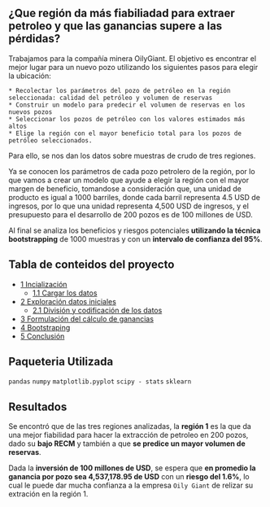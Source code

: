 ## ¿Que región da más fiabiliadad para extraer petroleo y que las ganancias supere a las pérdidas?

Trabajamos para la compañía minera OilyGiant. El objetivo es encontrar el mejor lugar para un nuevo pozo utilizando los siguientes pasos para elegir la ubicación:

    * Recolectar los parámetros del pozo de petróleo en la región seleccionada: calidad del petróleo y volumen de reservas
    * Construir un modelo para predecir el volumen de reservas en los nuevos pozos
    * Seleccionar los pozos de petróleo con los valores estimados más altos
    * Elige la región con el mayor beneficio total para los pozos de petróleo seleccionados.
    
Para ello, se nos dan los datos sobre muestras de crudo de tres regiones. 

Ya se conocen los parámetros de cada pozo petrolero de la región, por lo que vamos a crear un modelo que ayude a elegir la región con el mayor margen de beneficio, tomandose a consideración que, una unidad de producto es igual a 1000 barriles, donde cada barril representa 4.5 USD de ingresos, por lo que una unidad representa 4,500 USD de ingresos, y el presupuesto para el desarrollo de 200 pozos es de 100 millones de USD.

Al final se analiza los beneficios y riesgos potenciales **utilizando la técnica bootstrapping** de 1000 muestras y con un **intervalo de confianza del 95%**.

## Tabla de conteidos del proyecto

* [1 Incialización](#Capítulo_1)
    * [1.1 Cargar los datos](#Sección_1_1)
* [2 Exploración datos iniciales](#Capítulo_2)
    * [2.1 División y codificación de los datos](#Sección_2_1)
* [3 Formulación del cálculo de ganancias](#Capítulo_3)
* [4 Bootstraping](#Capítulo_4)
* [5 Conclusión](#Capítulo_5)


## Paqueteria Utilizada

`pandas`
`numpy`
`matplotlib.pyplot`
`scipy - stats` 
`sklearn` 

## Resultados
Se encontró que de las tres regiones analizadas, la **región 1** es la que da una mejor fiabilidad para hacer la extracción de petroleo en 200 pozos, dado su **bajo RECM** y también a que **se predice un mayor volumen de reservas**.

Dada la **inversión de 100 millones de USD**, se espera que **en promedio la ganancia por pozo sea 4,537,178.95 de USD** con un **riesgo del 1.6%**, lo cual le puede dar mucha confianza a la empresa `Oily Giant` de relizar su extración en la región 1. 


